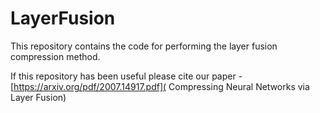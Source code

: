 # LayerFusion
This repository contains the code for performing the layer fusion compression method. 


If this repository has been useful please cite our paper - [https://arxiv.org/pdf/2007.14917.pdf]( Compressing Neural Networks via Layer Fusion)
